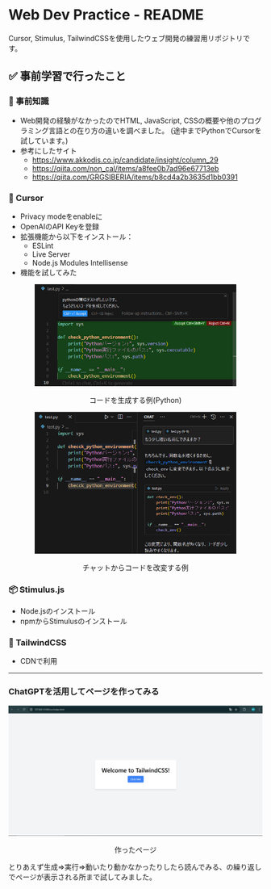 # Web Dev Practice - README

Cursor, Stimulus, TailwindCSSを使用したウェブ開発の練習用リポジトリです。

## ✅ 事前学習で行ったこと

### 📘 事前知識
- Web開発の経験がなかったのでHTML, JavaScript, CSSの概要や他のプログラミング言語との在り方の違いを調べました。
  (途中までPythonでCursorを試しています。)
- 参考にしたサイト
  - https://www.akkodis.co.jp/candidate/insight/column_29
  - https://qiita.com/non_cal/items/a8fee0b7ad96e67713eb
  - https://qiita.com/GRGSIBERIA/items/b8cd4a2b3635d1bb0391

### 🔧 Cursor
- Privacy modeをenableに
- OpenAIのAPI Keyを登録
- 拡張機能から以下をインストール：
  - ESLint
  - Live Server
  - Node.js Modules Intellisense
- 機能を試してみた

<div align="center">
<img src="images/cursorTest1.png" alt="コードを生成する例(Python)" width="400">
  
コードを生成する例(Python)

<img src="images/cursorTest2.png" alt="チャットからコードを改変する例" width="400">

チャットからコードを改変する例

</div>


### 📦 Stimulus.js
- Node.jsのインストール
- npmからStimulusのインストール

### 🎨 TailwindCSS
- CDNで利用

---

### ChatGPTを活用してページを作ってみる

<div align="center">
<img src="images/cursorTest3.png" alt="作ったページ" width="600">

作ったページ

</div>

とりあえず生成⇒実行⇒動いたり動かなかったりしたら読んでみる、の繰り返しでページが表示される所まで試してみました。
